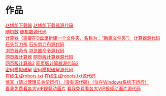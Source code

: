 <html>
<head>
    <meta charset="utf-8">
    <title>作品</title>
    <link rel="stylesheet" href="https://zhaobokai341.github.io/yangshi.css">
    <style>
        a{color:red;}
    </style>
</head>
<body>
<h1>作品</h1>
<a href="../zuopinxiazai/21.exe" download>赵博凯下载器</a>
<a href="../zuopinxiazai/21.py" download>赵博凯下载器源代码</a>
<br>
<a href="../zuopinxiazai/22.exe" download>随机数</a>
<a href="../zuopinxiazai/22.py" download>随机数源代码</a>
<br>
<a href="../zuopinxiazai/27.exe" download>计算器（需要在D盘里新建一个文件夹，名称为：“新建文件夹”）</a>
<a href="../zuopinxiazai/27.py" download>计算器源代码</a>
<br>
<a href="../zuopinxiazai/23.exe" download>石头剪刀布</a>
<a href="../zuopinxiazai/23.py" download>石头剪刀布源代码</a>   
<br>
<a href="../zuopinxiazai/25.exe" download>浏览器命令</a>
<a href="../zuopinxiazai/25.py" download>浏览器命令源代码</a>  
<br>
<a href="../zuopinxiazai/29" target="_blank">网页版计算器</a>
<a href="../zuopinxiazai/29" target="_blank" download>网页版计算器源代码</a>
<br>
<a href="../zuopinxiazai/28" target="_blank">网页版计算器2</a>
<a href="../zuopinxiazai/28" target="_blank" download>网页版计算器源代码2</a>
<br>
<a href="../zuopinxiazai/24.exe" download>密码模拟破解</a>
<a href="../zuopinxiazai/24.py" download>密码模拟破解源代码</a>
<br>
<a href="../zuopinxiazai/211" target="_blank">在线生成robots.txt</a>
<a href="../zuopinxiazai/211" target="_blank" download>在线生成robots.txt源代码</a>
<br>
<a href="../zuopinxiazai/26.cmd" target="_blank" download>惊喜（请以管理员身份运行）（没有源代码）（仅在Windows系统下运行）</a>
<br>
<a href="../zuopinxiazai/210" target="_blank">看我免费看各大VIP视频动画片</a>
<a href="../zuopinxiazai/210" target="_blank" download>看我免费看各大VIP视频动画片源代码</a>
</body>
</html>
